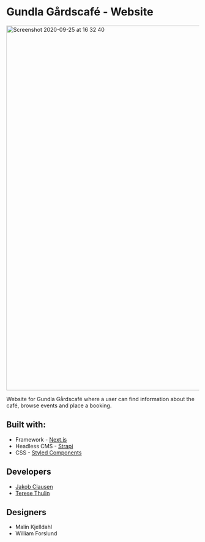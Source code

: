 # Gundla Gårdscafé - Website

<img width="953" alt="Screenshot 2020-09-25 at 16 32 40" src="https://user-images.githubusercontent.com/45017819/94280478-bf950300-ff4d-11ea-9011-2c01b2ce2b08.png">

Website for Gundla Gårdscafé where a user can find information about the café, browse events and place a booking.

## Built with:
- Framework - [Next.js](https://nextjs.org/)
- Headless CMS - [Strapi](https://strapi.io)
- CSS - [Styled Components](https://styled-components.com/)

## Developers
- [Jakob Clausen](https://github.com/JakobClausen)
- [Terese Thulin](https://github.com/teresethulin)

## Designers
- Malin Kjelldahl
- William Forslund
